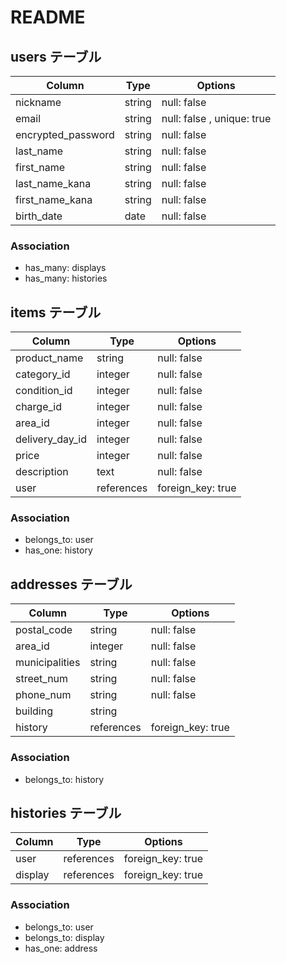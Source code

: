 # README
## users テーブル

|Column            |Type      |Options     |
|--------------    |------    |------------|
|nickname          |string    |null: false |
|email             |string    |null: false , unique: true|
|encrypted_password|string    |null: false |
|last_name         |string    |null: false |
|first_name        |string    |null: false |
|last_name_kana    |string    |null: false |
|first_name_kana   |string    |null: false |
|birth_date        |date      |null: false |

### Association
- has_many: displays
- has_many: histories

## items テーブル

|Column           |Type   |Options     |
|--------------   |------ |------------|
|product_name     |string |null: false |
|category_id      |integer|null: false |
|condition_id     |integer|null: false |
|charge_id        |integer|null: false |
|area_id          |integer|null: false |
|delivery_day_id          |integer|null: false |
|price            |integer|null: false |
|description      |text   |null: false |
|user             |references|foreign_key: true|

### Association
- belongs_to: user
- has_one: history

## addresses テーブル

|Column           |Type       |Options          |
|--------------   |------     |------------     |
|postal_code      |string     |null: false      |
|area_id             |integer    |null: false      |
|municipalities   |string     |null: false      |
|street_num       |string     |null: false      |
|phone_num        |string     |null: false      |
|building         |string     |                 |
|history          |references |foreign_key: true|

### Association
- belongs_to: history



## histories テーブル

|Column        |Type       |Options          |
|--------------|------     |------------     |
|user          |references |foreign_key: true|
|display      |references |foreign_key: true|

### Association
- belongs_to: user
- belongs_to: display
- has_one: address